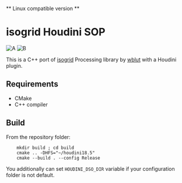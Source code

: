 ** Linux compatible version **
# isogrid Houdini SOP

![A](https://media.giphy.com/media/Yrfx3lUESu9V9YG2VO/giphy.gif)
![B](https://media.giphy.com/media/dXQhYcHP9n1EVtsorT/giphy.gif)

This is a C++ port of [isogrid](https://github.com/wblut/isogrid) Processing library by [wblut](https://twitter.com/wblut) with a Houdini plugin.

## Requirements

- CMake
- C++ compiler

## Build

From the repository folder:

```
    mkdir build ; cd build
    cmake .. -DHFS="~/houdini18.5"
    cmake --build . --config Release
```

You additionally can set `HOUDINI_DSO_DIR` variable if your configuration folder is not default.
